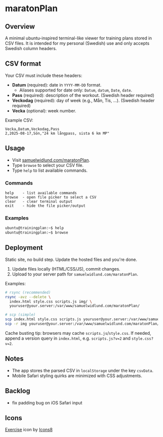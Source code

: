 # maratonPlan

## Overview
A minimal ubuntu-inspired terminal-like viewer for training plans stored in CSV files. It is intended for my personal (Swedish) use and only accepts Swedish column headers.

## CSV format
Your CSV must include these headers:

- **Datum** (required): date in `YYYY-MM-DD` format.
  - Aliases supported for date only: `Datum`, `datum`, `Date`, `date`.
- **Pass** (required): description of the workout. (Swedish header required)
- **Veckodag** (required): day of week (e.g., Mån, Tis, ...). (Swedish header required)
- **Vecka** (optional): week number.

Example CSV:
```csv
Vecka,Datum,Veckodag,Pass
2,2025-08-17,Sön,"24 km långpass, sista 6 km MP"
```

## Usage
- Visit [samuelwidlund.com/maratonPlan](https://samuelwidlund.com/maratonPlan).
- Type `browse` to select your CSV file.
- Type `help` to list available commands.

### Commands
```text
help    - list available commands
browse  - open file picker to select a CSV
clear   - clear terminal output
exit    - hide the file picker/output
```

### Examples
```bash
ubuntu@trainingplan:~$ help
ubuntu@trainingplan:~$ browse
```

## Deployment
Static site, no build step. Update the hosted files and you're done.

1) Update files locally (HTML/CSS/JS), commit changes.
2) Upload to your server path for `samuelwidlund.com/maratonPlan`.

Examples:
```bash
# rsync (recommended)
rsync -avz --delete \
  index.html style.css scripts.js img/ \
  youruser@your.server:/var/www/samuelwidlund.com/maratonPlan/

# scp (simple)
scp index.html style.css scripts.js youruser@your.server:/var/www/samuelwidlund.com/maratonPlan/
scp -r img youruser@your.server:/var/www/samuelwidlund.com/maratonPlan/
```

Cache busting tip: browsers may cache `scripts.js`/`style.css`. If needed, append a version query in `index.html`, e.g. `scripts.js?v=2` and `style.css?v=2`.

## Notes
- The app stores the parsed CSV in `localStorage` under the key `csvData`.
- Mobile Safari styling quirks are minimized with CSS adjustments.

## Backlog
- fix padding bug on iOS Safari input

## Icons
<a target="_blank" href="https://icons8.com/icon/9769/exercise">Exercise</a> icon by <a target="_blank" href="https://icons8.com">Icons8</a>
